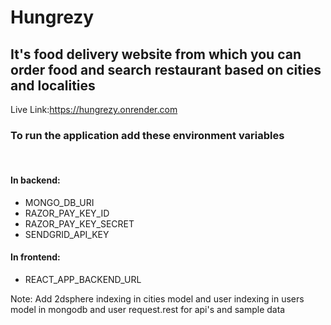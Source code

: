 # Hungrezy

<h2>It's food delivery website from which you can order food and search restaurant based on cities and localities</h2>

Live Link:https://hungrezy.onrender.com

<h3>To run the application add these environment variables</h3><br>
<h4>In backend:</h4>
<ul>
<li>MONGO_DB_URI</li>
<li>RAZOR_PAY_KEY_ID</li>
<li>RAZOR_PAY_KEY_SECRET</li>
<li>SENDGRID_API_KEY</li>
</ul>
<h4>In frontend:</h4>
<ul><li>REACT_APP_BACKEND_URL</li></ul>

Note: Add 2dsphere indexing in cities model and user indexing in users model in mongodb and user request.rest for api's and sample data

